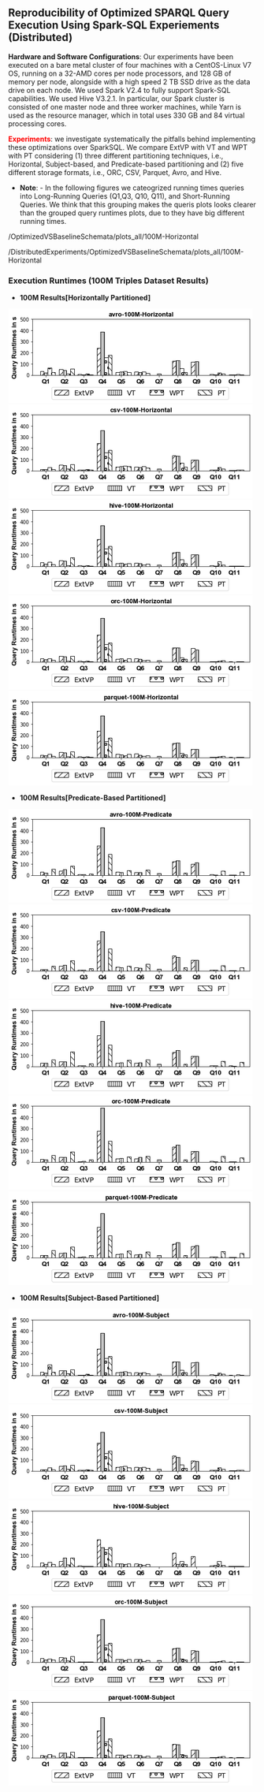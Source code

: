 ## Reproducibility of Optimized SPARQL Query Execution Using Spark-SQL Experiements (Distributed)

**Hardware and Software Configurations**: Our experiments have been executed on a bare metal cluster of four machines with a CentOS-Linux V7 OS, running on a 32-AMD cores per node processors, and 128 GB of memory per node, alongside with a high speed 2 TB SSD drive as the data drive on each node. We used Spark V2.4 to fully support Spark-SQL capabilities. We used Hive V3.2.1. In particular, our Spark cluster is consisted of one master node and three worker machines, while Yarn is used as the resource manager, which in total uses 330 GB and 84 virtual processing cores.

**<font color="red">Experiments</font>**: we investigate systematically the pitfalls behind implementing these optimizations over SparkSQL. We compare ExtVP with VT and WPT with PT considering (1) three different partitioning techniques, i.e., Horizontal, Subject-based, and Predicate-based partitioning and (2) five different storage formats, i.e., ORC, CSV, Parquet, Avro, and Hive.

* **Note**:  - In the following figures we cateogrized running times queries into Long-Running Queries (Q1,Q3, Q10, Q11), and Short-Running Queries. We think that this grouping makes the queris plots looks clearer than the grouped query runtimes plots, due to they have big different running times.


/OptimizedVSBaselineSchemata/plots_all/100M-Horizontal

/DistributedExperiments/OptimizedVSBaselineSchemata/plots_all/100M-Horizontal

### Execution Runtimes (100M Triples Dataset Results)

* **100M Results[Horizontally Partitioned]**

<img src="figures/DistributedExperiments/OptimizedVSBaselineSchemata/plots_all/100M-Horizontal/avro-100M-Horizontal All queries.png" alt="spark" >

<img src="figures/DistributedExperiments/OptimizedVSBaselineSchemata/plots_all/100M-Horizontal/csv-100M-Horizontal All queries.png" alt="spark" >

<img src="figures/DistributedExperiments/OptimizedVSBaselineSchemata/plots_all/100M-Horizontal/hive-100M-Horizontal All queries.png" alt="spark" >

<img src="figures/DistributedExperiments/OptimizedVSBaselineSchemata/plots_all/100M-Horizontal/orc-100M-Horizontal All queries.png" alt="spark" >

<img src="figures/DistributedExperiments/OptimizedVSBaselineSchemata/plots_all/100M-Horizontal/parquet-100M-Horizontal All queries.png" alt="spark" >

* **100M Results[Predicate-Based Partitioned]**

<img src="figures/DistributedExperiments/OptimizedVSBaselineSchemata/plots_all/100M-Predicate/avro-100M-Predicate All queries.png" alt="spark" >

<img src="figures/DistributedExperiments/OptimizedVSBaselineSchemata/plots_all/100M-Predicate/csv-100M-Predicate All queries.png" alt="spark" >

<img src="figures/DistributedExperiments/OptimizedVSBaselineSchemata/plots_all/100M-Predicate/hive-100M-Predicate All queries.png" alt="spark" >

<img src="figures/DistributedExperiments/OptimizedVSBaselineSchemata/plots_all/100M-Predicate/orc-100M-Predicate All queries.png" alt="spark" >

<img src="figures/DistributedExperiments/OptimizedVSBaselineSchemata/plots_all/100M-Predicate/parquet-100M-Predicate All queries.png" alt="spark" >

* **100M Results[Subject-Based Partitioned]**

<img src="figures/DistributedExperiments/OptimizedVSBaselineSchemata/plots_all/100M-Subject/avro-100M-Subject All queries.png" alt="spark" >

<img src="figures/DistributedExperiments/OptimizedVSBaselineSchemata/plots_all/100M-Subject/csv-100M-Subject All queries.png" alt="spark" >

<img src="figures/DistributedExperiments/OptimizedVSBaselineSchemata/plots_all/100M-Subject/hive-100M-Subject All queries.png" alt="spark" >

<img src="figures/DistributedExperiments/OptimizedVSBaselineSchemata/plots_all/100M-Subject/orc-100M-Subject All queries.png" alt="spark" >

<img src="figures/DistributedExperiments/OptimizedVSBaselineSchemata/plots_all/100M-Subject/parquet-100M-Subject All queries.png" alt="spark" >

